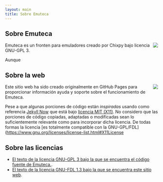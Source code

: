 ```yaml
---
layout: main
title: Sobre Emuteca
---
```


## Sobre Emuteca ##

<img src="https://www.gnu.org/graphics/gplv3-with-text-136x68.png" style="float: right;" />Emuteca es un fronten para emuladores creado por Chixpy bajo licencia GNU-GPL 3.

Aunque 

## Sobre la web ##

<img src="https://www.gnu.org/graphics/gfdl-logo-small.png" style="float: right;" />
Este sitio web ha sido creado originalmente en GitHub Pages para proporcionar información ayuda y soporte sobre el funcionamiento de Emuteca.

Pese a que algunas porciones de código están *inspiradas* usando como referencia [Jekyll Now](https://github.com/barryclark/jekyll-now) que está bajo [licencia MIT (X11)](https://opensource.org/licenses/mit-license.php). No considero que las porciones de código copiadas, adaptadas o modificadas sean lo suficientemente relevante como para incorporar dicha licencia. De todas formas la licencia [es totalmente compatible con la GNU-GPL/FDL](https://www.gnu.org/licenses/license-list.html#X11License

## Sobre las licencias ##

* [El texto de la licencia GNU-GPL 3 bajo la que se encuentra el código fuente de Emuteca.](https://www.gnu.org/licenses/gpl.html).
* [El texto de la licencia GNU-FDL 1.3 bajo la que se encuentra este sitio web](https://www.gnu.org/licenses/fdl.html).
